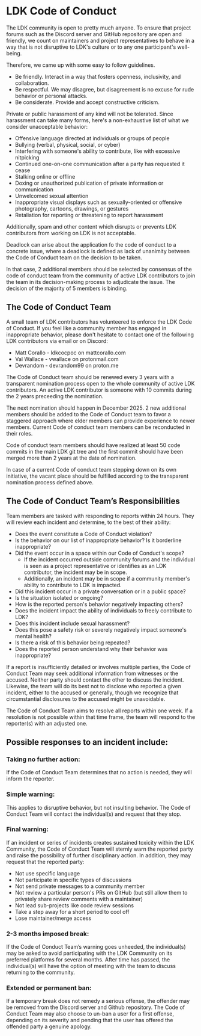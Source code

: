 # LDK Code of Conduct

The LDK community is open to pretty much anyone. To ensure that project forums such as the Discord server and GitHub repository are open and friendly, we count on maintainers and project representatives to behave in a way that is not disruptive to LDK's culture or to any one participant's well-being.

Therefore, we came up with some easy to follow guidelines.
 * Be friendly. Interact in a way that fosters openness, inclusivity, and collaboration.
 * Be respectful. We may disagree, but disagreement is no excuse for rude behavior or personal attacks.
 * Be considerate. Provide and accept constructive criticism.

Private or public harassment of any kind will not be tolerated. Since harassment can take many forms, here's a non-exhaustive list of what we consider unacceptable behavior:
 * Offensive language directed at individuals or groups of people
 * Bullying (verbal, physical, social, or cyber)
 * Interfering with someone's ability to contribute, like with excessive nitpicking
 * Continued one-on-one communication after a party has requested it cease
 * Stalking online or offline
 * Doxing or unauthorized publication of private information or communication
 * Unwelcomed sexual attention
 * Inappropriate visual displays such as sexually-oriented or offensive  photography, cartoons, drawings, or gestures
 * Retaliation for reporting or threatening to report harassment

Additionally, spam and other content which disrupts or prevents LDK contributors from working on LDK is not acceptable.

Deadlock can arise about the application fo the code of conduct to a concrete issue, where a deadlock is defined as lack of unanimity between the Code of Conduct team on the decision to be taken.

In that case, 2 additional members should be selected by consensus of the code of conduct team from the community of active LDK contributors to join the team in its decision-making process to adjudicate
the issue. The decision of the majority of 5 members is binding.

## The Code of Conduct Team

A small team of LDK contributors has volunteered to enforce the LDK Code of Conduct. If you feel like a community member has engaged in inappropriate behavior, please don't hesitate to contact one of the following LDK contributors via email or on Discord:
 * Matt Corallo - ldkcocpoc on mattcorallo.com
 * Val Wallace - vwallace on protonmail.com
 * Devrandom - devrandom99 on proton.me

The Code of Conduct team should be renewed every 3 years with a transparent nomination process open to the whole community of active LDK contributors. An active LDK contributor is someone with 10 commits during the 2 years
preceeding the nomination.

The next nomination should happen in December 2025. 2 new additional members should be added to the Code of Conduct team to favor a staggered approach where elder members can provide experience to newer members. Current Code of conduct team members can be reconducted in their roles.

Code of conduct team members should have realized at least 50 code commits in the main LDK git tree and the first commit should have been merged more than 2 years at the date of nomination.

In case of a current Code of conduct team stepping down on its own initiative, the vacant place should be fulfilled according to the transparent nomination process defined above.

## The Code of Conduct Team’s Responsibilities

Team members are tasked with responding to reports within 24 hours. They will review each incident and determine, to the best of their ability:
 * Does the event constitute a Code of Conduct violation?
 * Is the behavior on our list of inappropriate behavior? Is it borderline inappropriate?
 * Did the event occur in a space within our Code of Conduct's scope?
   * If the incident occurred outside community forums and the individual is seen as a project representative or identifies as an LDK contributor, the incident may be in scope.
   * Additionally, an incident may be in scope if a community member's ability to contribute to LDK is impacted.
 * Did this incident occur in a private conversation or in a public space?
 * Is the situation isolated or ongoing?
 * How is the reported person's behavior negatively impacting others?
 * Does the incident impact the ability of individuals to freely contribute to LDK?
 * Does this incident include sexual harassment?
 * Does this pose a safety risk or severely negatively impact someone's mental health?
 * Is there a risk of this behavior being repeated?
 * Does the reported person understand why their behavior was inappropriate?

If a report is insufficiently detailed or involves multiple parties, the Code of Conduct Team may seek additional information from witnesses or the accused. Neither party should contact the other to discuss the incident. Likewise, the team will do its best not to disclose who reported a given incident, either to the accused or generally, though we recognize that circumstantial disclosures to the accused might be unavoidable.

The Code of Conduct Team aims to resolve all reports within one week. If a resolution is not possible within that time frame, the team will respond to the reporter(s) with an adjusted one.

## Possible responses to an incident include:

### Taking no further action:
If the Code of Conduct Team determines that no action is needed, they will inform the reporter.

### Simple warning:
This applies to disruptive behavior, but not insulting behavior. The Code of Conduct Team will contact the individual(s) and request that they stop.

### Final warning:
If an incident or series of incidents creates sustained toxicity within the LDK Community, the Code of Conduct Team will sternly warn the reported party and raise the possibility of further disciplinary action. In addition, they may request that the reported party:
 * Not use specific language
 * Not participate in specific types of discussions
 * Not send private messages to a community member
 * Not review a particular person's PRs on GitHub (but still allow them to privately share review comments with a maintainer)
 * Not lead sub-projects like code review sessions
 * Take a step away for a short period to cool off
 * Lose maintainer/merge access

### 2-3 months imposed break:
If the Code of Conduct Team’s warning goes unheeded, the individual(s) may be asked to avoid participating with the LDK Community on its preferred platforms for several months. After time has passed, the individual(s) will have the option of meeting with the team to discuss returning to the community.

### Extended or permanent ban:
If a temporary break does not remedy a serious offense, the offender may be removed from the Discord server and Github repository. The Code of Conduct Team may also choose to un-ban a user for a first offense, depending on its severity and pending that the user has offered the offended party a genuine apology.

